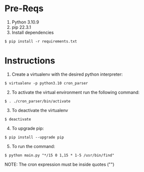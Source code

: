 # Pre-Reqs
1. Python 3.10.9
2. pip 22.3.1
3. Install dependencies
```
$ pip install -r requirements.txt
```

# Instructions
1. Create a virtualenv with the desired python interpreter:
```
$ virtualenv -p python3.10 cron_parser
```
2. To activate the virtual environment run the following command:
```
$ . ./cron_parser/bin/activate
```
3. To deactivate the virtualenv 
```
$ deactivate
```
4. To upgrade pip:
```
$ pip install --upgrade pip
```
5. To run the command:
```
$ python main.py "*/15 0 1,15 * 1-5 /usr/bin/find"
```
NOTE: The cron expression must be inside quotes ("")
